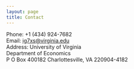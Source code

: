 ```yaml
---
layout: page
title: Contact
---
```


Phone:   +1 (434) 924-7682  
Email:   ig7xs@virginia.edu  
Address: University of Virginia  
         Department of Economics  
         P O Box 400182  Charlottesville, VA 220904-4182
